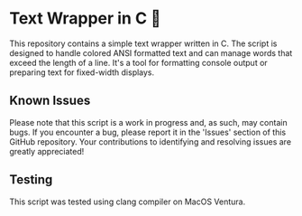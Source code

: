 # Text Wrapper in C 📝

This repository contains a simple text wrapper written in C. The script is designed to handle colored ANSI formatted text and can manage words that exceed the length of a line. It's a tool for formatting console output or preparing text for fixed-width displays.

## Known Issues

Please note that this script is a work in progress and, as such, may contain bugs. If you encounter a bug, please report it in the 'Issues' section of this GitHub repository. Your contributions to identifying and resolving issues are greatly appreciated!

## Testing
This script was tested using clang compiler on MacOS Ventura.
